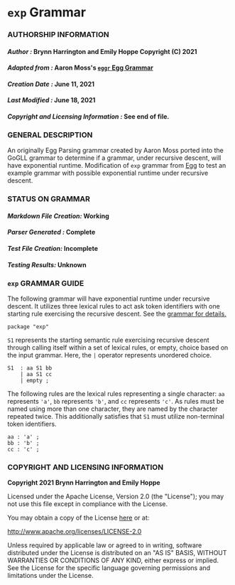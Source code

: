 # **`exp` Grammar**

### **AUTHORSHIP INFORMATION**
#### *Author :* Brynn Harrington and Emily Hoppe Copyright (C) 2021
#### *Adapted from :* Aaron Moss's [`eggr` Egg Grammar](https://github.com/bruceiv/egg/blob/deriv/grammars/exp.egg)
#### *Creation Date :* June 11, 2021 
#### *Last Modified :* June 18, 2021
#### *Copyright and Licensing Information :* See end of file.

###  **GENERAL DESCRIPTION**
An originally Egg Parsing grammar created by Aaron Moss ported into the GoGLL grammar to determine if a grammar, under recursive descent, will have exponential runtime. Modification of `exp` grammar from [Egg](https://github.com/bruceiv/egg/blob/deriv/grammars/exp.egg) to test an example grammar with possible exponential runtime under recursive descent.
### **STATUS ON GRAMMAR**
#### *Markdown File Creation:* Working
#### *Parser Generated :* Complete
#### *Test File Creation:* Incomplete
#### *Testing Results:* Unknown
### **`exp` GRAMMAR GUIDE**
The following grammar will have exponential runtime under recursive descent. It utilizes three lexical rules to act ask token identifiers with one starting rule exercising the recursive descent. 
See the [grammar for details.](../../gogll.md)
```
package "exp"
```
`S1` represents the starting semantic rule exercising recursive descent through calling itself within a set of lexical rules, or empty, choice based on the input grammar. Here, the `|` operator represents unordered choice.
```
S1  : aa S1 bb 
    | aa S1 cc 
    | empty ;
```
The following rules are the lexical rules representing a single character: `aa` represents `'a'`, `bb` represents `'b'`, and `cc` represents `'c'`. As rules must be named using more than one character, they are named by the character repeated twice. This additionally satisfies that `S1` must utilize non-terminal token identifiers. 
```
aa : 'a' ;
bb : 'b' ;
cc : 'c' ;

```
### **COPYRIGHT AND LICENSING INFORMATION**
**Copyright 2021 Brynn Harrington and Emily Hoppe**

Licensed under the Apache License, Version 2.0 (the "License"); you may not use this file except in compliance with the License.

You may obtain a copy of the License [here](http://www.apache.org/licenses/LICENSE-2.0) or at:

http://www.apache.org/licenses/LICENSE-2.0

Unless required by applicable law or agreed to in writing, software distributed under the License is distributed on an "AS IS" BASIS, WITHOUT WARRANTIES OR CONDITIONS OF ANY KIND, either express or implied. See the License for the specific language governing permissions and limitations under the License.
